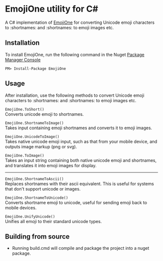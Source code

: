 # EmojiOne utility for C#

A C# implementation of [EmojiOne](https://github.com/Ranks/emojione) for converting Unicode emoji characters to :shortnames: and :shortnames: to emoji images etc. 

## Installation

To install EmojiOne, run the following command in the Nuget [Package Manager Console](https://docs.nuget.org/docs/start-here/using-the-package-manager-console)

    PM> Install-Package EmojiOne

## Usage

After installation, use the following methods to convert Unicode emoji characters to :shortnames: and :shortnames: to emoji images etc.

`EmojiOne.ToShort()`  
Converts unicode emoji to shortnames.

`EmojiOne.ShortnameToImage()`  
Takes input containing emoji shortnames and converts it to emoji images.

`EmojiOne.UnicodeToImage()`  
Takes native unicode emoji input, such as that from your mobile device, and outputs image markup (png or svg).

`EmojiOne.ToImage()`  
Takes an input string containing both native unicode emoji and shortnames, and translates it into emoji images for display.

---

`EmojiOne.ShortnameToAscii()`  
Replaces shortnames with their ascii equivalent. This is useful for systems that don't support unicode or images.

`EmojiOne.ShortnameToUnicode()`  
Converts shortname emoji to unicode, useful for sending emoji back to mobile devices.

`EmojiOne.UnifyUnicode()`  
Unifies all emoji to their standard unicode types. 

## Building from source

* Running build.cmd will compile and package the project into a nuget package.